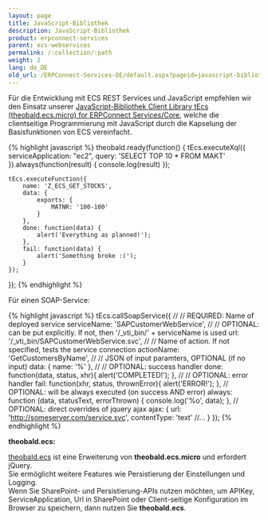 ```yaml
---
layout: page
title: JavaScript-Bibliothek
description: JavaScript-Bibliothek
product: erpconnect-services
parent: ecs-webservices
permalink: /:collection/:path
weight: 2
lang: de_DE
old_url: /ERPConnect-Services-DE/default.aspx?pageid=javascript-bibliothek-fuer-rest
---
```


Für die Entwicklung mit ECS REST Services und JavaScript empfehlen wir den Einsatz unserer [JavaScript-Bibliothek Client Library tEcs (theobald.ecs.micro) for ERPConnect Services/Core](https://static.theobald-software.com/theobald.ecs.micro/5.4.2/), welche die clientseitige Programmierung mit JavaScript durch die Kapselung der Basisfunktionen von ECS vereinfacht.

{% highlight javascript %}
theobald.ready(function() {
    tEcs.executeXql({
        serviceApplication: "ec2",
        query: 'SELECT TOP 10 * FROM MAKT'
    }).always(function(result) {
        console.log(result)
    });
   
    tEcs.executeFunction({
        name: 'Z_ECS_GET_STOCKS',
        data: {
            exports: {
                MATNR: '100-100'
            }
        },
        done: function(data) {
            alert('Everything as planned!');
        },
        fail: function(data) {
            alert('Something broke :(');
        }
    });
});
{% endhighlight %}

Für einen SOAP-Service:

{% highlight javascript %}
tEcs.callSoapService({
    //
    // REQUIRED: Name of deployed service
    serviceName: 'SAPCustomerWebService',
    //
    // OPTIONAL: can be put explicitly. If not, then '/_vti_bin/' + serviceName is used
    url: '/_vti_bin/SAPCustomerWebService.svc',
    //
    // Name of action. If not specified, tests the service connection
    actionName: 'GetCustomersByName',
    //
    // JSON of input paramters, OPTIONAL (if no input)
    data: { name: '%' },
    //
    // OPTIONAL: success handler
    done: function(data, status, xhr){ alert('COMPLETED!'); },
    //
    // OPTIONAL: error handler
    fail: function(xhr, status, thrownError){ alert('ERROR!'); },
    // OPTIONAL: will be always executed (on success AND error)
    always: function (data, statusText, errorThrown) { console.log('%o', data); },
    // OPTIONAL: direct overrides of jquery ajax
    ajax: { url: 'http://someserver.com/service.svc', contentType: 'text' //... }
});
{% endhighlight %}


**theobald.ecs:** 

[theobald.ecs](https://static.theobald-software.com/theobald.ecs/5.0.0/) ist eine Erweiterung von **theobald.ecs.micro** und erfordert jQuery. <br>
Sie ermöglicht weitere Features wie Persistierung der Einstellungen und Logging.<br>
Wenn Sie SharePoint- und Persistierung-APIs nutzen möchten, um APIKey, ServiceApplication, Url in SharePoint oder Client-seitige Konfiguration im Browser zu speichern, dann nutzen Sie **theobald.ecs**. 
